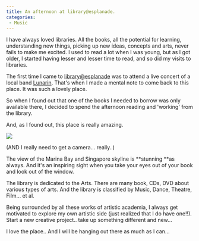 ```yaml
---
title: An afternoon at library@esplanade.
categories: 
 - Music
---
```


I have always loved libraries. All the books, all the potential for learning, understanding new things, picking up new ideas, concepts and arts, never fails to make me excited. I used to read a lot when I was young, but as I got older, I started having lesser and lesser time to read, and so did my visits to libraries.

The first time I came to [library@esplanade][0] was to attend a live concert of a local band [Lunarin][1]. That's when I made a mental note to come back to this place. It was such a lovely place.

So when I found out that one of the books I needed to borrow was only available there, I decided to spend the afternoon reading and 'working' from the library.

And, as I found out, this place is really amazing.

[![](http://farm1.static.flickr.com/86/236638983_1f93d0c376.jpg)][2]

(AND I really need to get a camera... really..) 

The view of the Marina Bay and Singapore skyline is **stunning **as always. And it's an inspiring sight when you take your eyes out of your book and look out of the window.

The library is dedicated to the Arts. There are many book, CDs, DVD about various types of arts. And the library is classified by Music, Dance, Theatre, Film... et al.

Being surrounded by all these works of artistic academia, I always get motivated to explore my own artistic side (just realized that I do have one!!). Start a new creative project.. take up something different and new...

I love the place.. And I will be hanging out there as much as I can...


[0]: http://www.pl.sg/PL.portal?_nfpb=true&_windowLabel=PlLibraryLocations_1_2&PlLibraryLocations_1_2_actionOverride=%2FIBMS%2FplLibraryLocations%2FlibraryDetailsDisplay&PlLibraryLocations_1_2BranchCode=EPCL&_pageLabel=PlLibraryBranches
[1]: http://www.lunarin.com/
[2]: http://www.flickr.com/photos/psalmist/236638983/